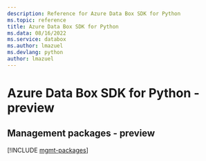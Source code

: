 ```yaml
---
description: Reference for Azure Data Box SDK for Python
ms.topic: reference
title: Azure Data Box SDK for Python
ms.data: 08/16/2022
ms.service: databox
ms.author: lmazuel
ms.devlang: python
author: lmazuel
---
```

# Azure Data Box SDK for Python - preview

## Management packages - preview
[!INCLUDE [mgmt-packages](data-box-mgmt-index.md)]